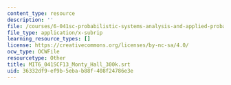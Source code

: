 ```yaml
---
content_type: resource
description: ''
file: /courses/6-041sc-probabilistic-systems-analysis-and-applied-probability-fall-2013/36332df9ef9b5ebab88f408f24786e3e_MIT6_041SCF13_Monty_Hall_300k.vtt
file_type: application/x-subrip
learning_resource_types: []
license: https://creativecommons.org/licenses/by-nc-sa/4.0/
ocw_type: OCWFile
resourcetype: Other
title: MIT6_041SCF13_Monty_Hall_300k.srt
uid: 36332df9-ef9b-5eba-b88f-408f24786e3e
---
```

